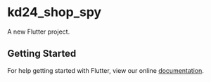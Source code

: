 # kd24_shop_spy

A new Flutter project.

## Getting Started

For help getting started with Flutter, view our online
[documentation](https://flutter.io/).
